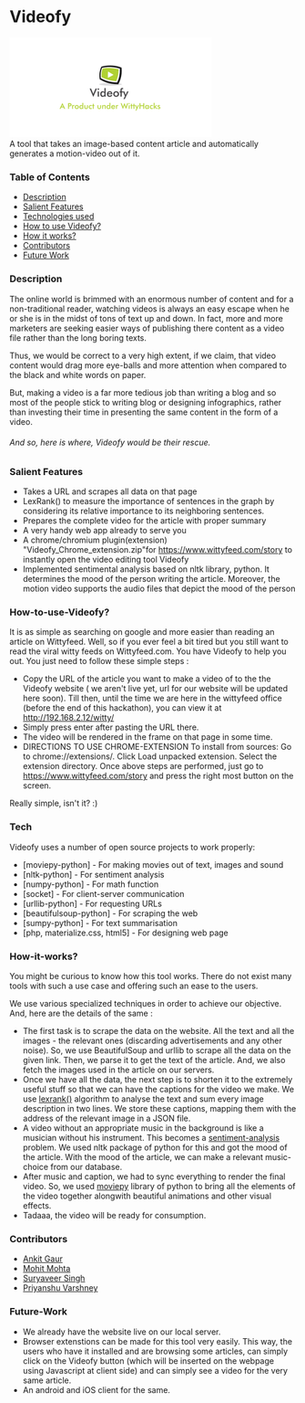 # Videofy
![Alt text](/videofy.png?raw=true)
</br>
A tool that takes an image-based content article and automatically generates a motion-video out of it. 

### Table of Contents
  - [Description](https://github.com/mohtamohit/Videofy/blob/master/README.md#description)
  - [Salient Features](https://github.com/mohtamohit/Videofy/blob/master/README.md#salient-features)
  - [Technologies used](https://github.com/mohtamohit/Videofy/blob/master/README.md#tech)
  - [How to use Videofy?](https://github.com/mohtamohit/Videofy/blob/master/README.md#how-to-use-videofy)
  - [How it works?](https://github.com/mohtamohit/Videofy/blob/master/README.md#how-it-works)
  - [Contributors](https://github.com/mohtamohit/Videofy/blob/master/README.md#contributors)
  - [Future Work](https://github.com/mohtamohit/Videofy/blob/master/README.md#future-work)

### Description
The online world is brimmed with an enormous number of content and for a non-traditional reader, watching videos is always an easy escape when he or she is in the midst of tons of text up and down. In fact, more and more marketers are seeking easier ways of publishing there content as a video file rather than the long boring texts.

Thus, we would be correct to a very high extent, if we claim, that video content would drag more eye-balls and more attention when compared to the black and white words on paper.

But, making a video is a far more tedious job than writing a blog and so most of the people stick to writing blog or designing infographics, rather than investing their time in presenting the same content in the form of a video.
###### And so, here is where, Videofy would be their rescue.

### Salient Features
- Takes a URL and scrapes all data on that page
- LexRank() to measure the importance of sentences in the graph by considering its relative importance to its neighboring sentences.
- Prepares the complete video for the article with proper summary
- A very handy web app already to serve you
- A chrome/chromium plugin(extension) "Videofy_Chrome_extension.zip"for https://www.wittyfeed.com/story to instantly open the video editing tool Videofy
- Implemented sentimental analysis based on nltk library, python. It determines the mood of the person writing the article. Moreover, the motion video supports the audio files that depict the mood of the person 


### How-to-use-Videofy?
It is as simple as searching on google and more easier than reading an article on Wittyfeed. Well, so if you ever feel a bit tired but you still want to read the viral witty feeds on Wittyfeed.com. You have Videofy to help you out. You just  need to follow these simple steps : 
  - Copy the URL of the article you want to make a video of to the the Videofy website ( we aren't live yet, url for our website will be updated here soon). Till then, until the time we are here in the wittyfeed office (before the end of this hackathon), you can view it at http://192.168.2.12/witty/
  - Simply press enter after pasting the URL there.
  - The video will be rendered in the frame on that page in some time.
  - DIRECTIONS TO USE CHROME-EXTENSION
    To install from sources:
    Go to chrome://extensions/.
    Click Load unpacked extension.
    Select the extension directory.
    Once above steps are performed, just go to https://www.wittyfeed.com/story and press the right most button on the screen.

Really simple, isn't it? :)

### Tech
Videofy uses a number of open source projects to work properly:
* [moviepy-python] - For making movies out of text, images and sound
* [nltk-python] - For sentiment analysis
* [numpy-python] - For math function
* [socket] - For client-server communication
* [urllib-python] - For requesting URLs
* [beautifulsoup-python] - For scraping the web
* [sumpy-python] - For text summarisation
* [php, materialize.css, html5] - For designing web page

### How-it-works?
You might be curious to know how this tool works. There do not exist many tools with such a use case and offering such an ease to the users.

We use various specialized techniques in order to achieve our objective. And, here are the details of the same :
  - The first task is to scrape the data on the website. All the text and all the images - the relevant ones (discarding advertisements and any other noise). So, we use BeautifulSoup and urllib to scrape all the data on the given link. Then, we parse it to get the text of the article. And, we also fetch the images used in the article on our servers.
  - Once we have all the data, the next step is to shorten it to the extremely useful stuff so that we can have the captions for the video we make. We use [lexrank()](http://blog.nus.edu.sg/soctalent/2010/02/11/a-brief-summary-of-lexrank-graph-based-lexical-centrality-as-salience-in-text-summarization/) algorithm to analyse the text and sum every image description in two lines. We store these captions, mapping them with the address of the relevant image in a JSON file.
  - A video without an appropriate music in the background is like a musician without his instrument. This becomes a [sentiment-analysis](http://text-processing.com/demo/sentiment/) problem. We used nltk package of python for this and got the mood of the article. With the mood of the article, we can make a relevant music-choice from our database.
  - After music and caption, we had to sync everything to render the final video. So, we used [moviepy](https://github.com/Zulko/moviepy) library of python to bring all the elements of the video together alongwith beautiful animations and other visual effects.
  - Tadaaa, the video will be ready for consumption.

### Contributors
  - [Ankit Gaur](https://github.com/ankit-gaur)
  - [Mohit Mohta](https://github.com/mohtamohit)
  - [Suryaveer Singh](https://github.com/surya-veer)
  - [Priyanshu Varshney](https://github.com/priyanshuvarsh)

### Future-Work
- We already have the website live on our local server.
- Browser extenstions can be made for this tool very easily. This way, the users who have it installed and are browsing some articles, can simply click on the Videofy button (which will be inserted on the webpage using Javascript at client side) and can simply see a video for the very same article.
- An android and iOS client for the same.

